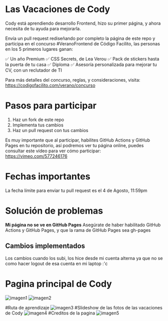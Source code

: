 # Las Vacaciones de Cody
Cody está aprendiendo desarrollo Frontend, hizo su primer página, y ahora necesita de tu ayuda para mejorarla.

Envía un pull request rediseñando por completo la página de este repo y participa en el concurso #VeranoFrontend de Código Facilito, las personas en los 5 primeros lugares ganan:

✅ Un año Premium
✅ CSS Secrets, de Lea Verou
✅ Pack de stickers hasta la puerta de tu casa
✅ Diploma
✅ Asesoría personalizada para mejorar tu CV, con un reclutador de TI

Para más detalles del concurso, reglas, y consideraciones, visita: https://codigofacilito.com/verano/concurso


# Pasos para participar

1. Haz un fork de este repo
2. Implementa tus cambios
3. Haz un pull request con tus cambios

Es muy importante que al participar, habilites GitHub Actions y GitHub Pages en tu repositorio, así podremos ver tu página online, puedes consultar este vídeo para ver cómo participar: https://vimeo.com/577246176

# Fechas importantes
La fecha límite para enviar tu pull request es el 4 de Agosto, 11:59pm

# Solución de problemas

**Mi página no se ve en GitHub Pages**
Asegúrate de haber habilitado GitHub Actions y GitHub Pages, y que la rama de GitHub Pages sea gh-pages

## Cambios implementados
Los cambios cuando los subi, los hice desde mi cuenta alterna ya que no se como hacer logout de esa cuenta en mi laptop :'c

# Pagina principal de Cody

![imagen1](.public/images/Captura1.PNG)
![imagen2](.public/images/Captura2.PNG)

#Ruta de aprendizaje
![imagen3](.public/images/Captura3.PNG)
#Slideshow de las fotos de las vacaciones de Cody
![imagen4](.public/images/Captura4.PNG)
#Creditos de la pagina
![imagen5](.public/images/Captura5.PNG)
